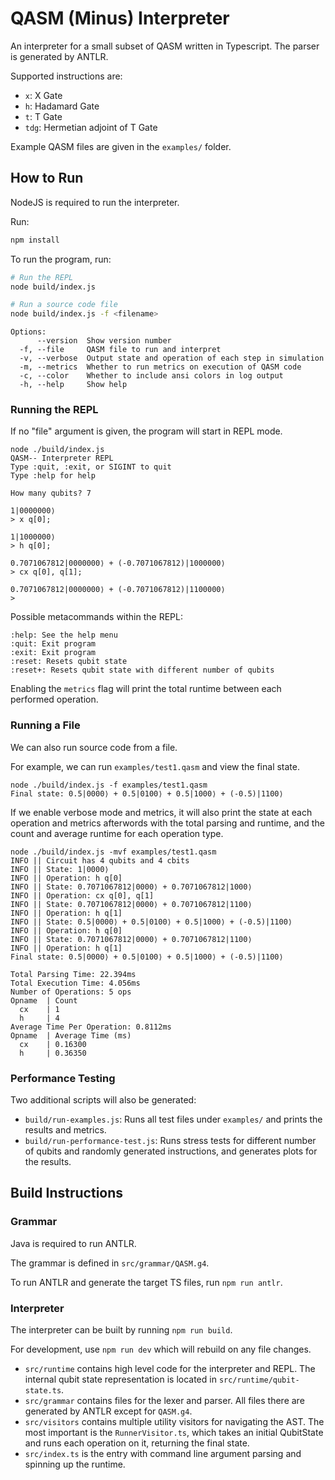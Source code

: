 # QASM (Minus) Interpreter

An interpreter for a small subset of QASM written in Typescript. The parser is generated by ANTLR.

Supported instructions are:
- `x`: X Gate
- `h`: Hadamard Gate
- `t`: T Gate
- `tdg`: Hermetian adjoint of T Gate

Example QASM files are given in the `examples/` folder.

## How to Run

NodeJS is required to run the interpreter.

Run:
```bash
npm install
```
To run the program, run:
```bash
# Run the REPL
node build/index.js

# Run a source code file
node build/index.js -f <filename>
```

```
Options:
      --version  Show version number
  -f, --file     QASM file to run and interpret
  -v, --verbose  Output state and operation of each step in simulation
  -m, --metrics  Whether to run metrics on execution of QASM code
  -c, --color    Whether to include ansi colors in log output
  -h, --help     Show help
```

### Running the REPL

If no "file" argument is given, the program will start in REPL mode.

```
node ./build/index.js
QASM-- Interpreter REPL
Type :quit, :exit, or SIGINT to quit
Type :help for help

How many qubits? 7

1|0000000⟩
> x q[0];

1|1000000⟩
> h q[0];

0.7071067812|0000000⟩ + (-0.7071067812)|1000000⟩
> cx q[0], q[1];

0.7071067812|0000000⟩ + (-0.7071067812)|1100000⟩
> 
```

Possible metacommands within the REPL:
```
:help: See the help menu
:quit: Exit program
:exit: Exit program
:reset: Resets qubit state
:reset+: Resets qubit state with different number of qubits
```

Enabling the `metrics` flag will print the total runtime between each performed operation.

### Running a File

We can also run source code from a file.

For example, we can run `examples/test1.qasm` and view the final state.

```
node ./build/index.js -f examples/test1.qasm
Final state: 0.5|0000⟩ + 0.5|0100⟩ + 0.5|1000⟩ + (-0.5)|1100⟩
```

If we enable verbose mode and metrics, it will also print the state at each operation and metrics afterwords with the total parsing and runtime, and the count and average runtime for each operation type.

```
node ./build/index.js -mvf examples/test1.qasm
INFO || Circuit has 4 qubits and 4 cbits
INFO || State: 1|0000⟩
INFO || Operation: h q[0]
INFO || State: 0.7071067812|0000⟩ + 0.7071067812|1000⟩
INFO || Operation: cx q[0], q[1]
INFO || State: 0.7071067812|0000⟩ + 0.7071067812|1100⟩
INFO || Operation: h q[1]
INFO || State: 0.5|0000⟩ + 0.5|0100⟩ + 0.5|1000⟩ + (-0.5)|1100⟩
INFO || Operation: h q[0]
INFO || State: 0.7071067812|0000⟩ + 0.7071067812|1100⟩
INFO || Operation: h q[1]
Final state: 0.5|0000⟩ + 0.5|0100⟩ + 0.5|1000⟩ + (-0.5)|1100⟩

Total Parsing Time: 22.394ms
Total Execution Time: 4.056ms
Number of Operations: 5 ops
Opname  | Count
  cx    | 1
  h     | 4
Average Time Per Operation: 0.8112ms
Opname  | Average Time (ms)
  cx    | 0.16300
  h     | 0.36350
  ```

### Performance Testing

Two additional scripts will also be generated:
- `build/run-examples.js`: Runs all test files under `examples/` and prints the results and metrics.
- `build/run-performance-test.js`: Runs stress tests for different number of qubits and randomly generated instructions, and generates plots for the results.

## Build Instructions

### Grammar

Java is required to run ANTLR.

The grammar is defined in `src/grammar/QASM.g4`.

To run ANTLR and generate the target TS files, run `npm run antlr`.

### Interpreter

The interpreter can be built by running `npm run build`.

For development, use `npm run dev` which will rebuild on any file changes.

- `src/runtime` contains high level code for the interpreter and REPL. The internal qubit state representation is located in `src/runtime/qubit-state.ts`.
- `src/grammar` contains files for the lexer and parser. All files there are generated by ANTLR except for `QASM.g4`.
- `src/visitors` contains multiple utility visitors for navigating the AST. The most important is the `RunnerVisitor.ts`, which takes an initial QubitState and runs each operation on it, returning the final state.
- `src/index.ts` is the entry with command line argument parsing and spinning up the runtime. 
